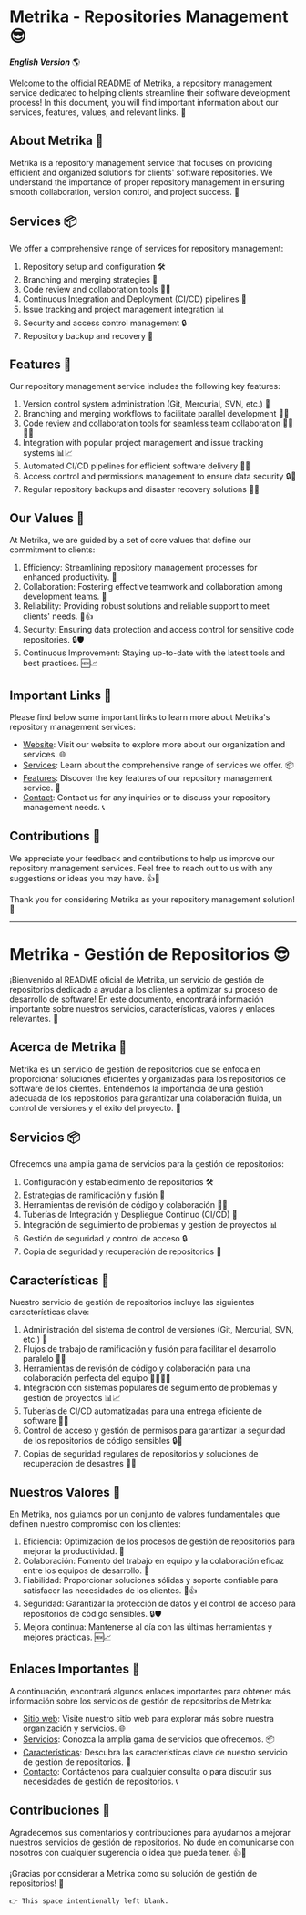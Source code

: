# Metrika - Repositories Management 😎

***English Version*** 🌎

Welcome to the official README of Metrika, a repository management service dedicated to helping clients streamline their software development process! In this document, you will find important information about our services, features, values, and relevant links. 📝

## About Metrika 🤝

Metrika is a repository management service that focuses on providing efficient and organized solutions for clients' software repositories. We understand the importance of proper repository management in ensuring smooth collaboration, version control, and project success. 🚀

## Services 📦

We offer a comprehensive range of services for repository management:

1. Repository setup and configuration 🛠️
2. Branching and merging strategies 🌳
3. Code review and collaboration tools 👩‍💻
4. Continuous Integration and Deployment (CI/CD) pipelines 🚀
5. Issue tracking and project management integration 📊
6. Security and access control management 🔒
7. Repository backup and recovery 🔄

## Features 🎉

Our repository management service includes the following key features:

1. Version control system administration (Git, Mercurial, SVN, etc.) 🤖
2. Branching and merging workflows to facilitate parallel development 🌳👥
3. Code review and collaboration tools for seamless team collaboration 👨‍💻👩‍💻
4. Integration with popular project management and issue tracking systems 📊📈
5. Automated CI/CD pipelines for efficient software delivery 🚀🚚
6. Access control and permissions management to ensure data security 🔒👮
7. Regular repository backups and disaster recovery solutions 🔄🚨

## Our Values 🌟

At Metrika, we are guided by a set of core values that define our commitment to clients:

1. Efficiency: Streamlining repository management processes for enhanced productivity. 💪
2. Collaboration: Fostering effective teamwork and collaboration among development teams. 🤝
3. Reliability: Providing robust solutions and reliable support to meet clients' needs. 🤝👍
4. Security: Ensuring data protection and access control for sensitive code repositories. 🔒🛡️
5. Continuous Improvement: Staying up-to-date with the latest tools and best practices. 🆕📈

## Important Links 🔗

Please find below some important links to learn more about Metrika's repository management services:

- [Website](https://metrika.digital/): Visit our website to explore more about our organization and services. 🌐
- [Services](https://metrika.digital/services): Learn about the comprehensive range of services we offer. 📦
- [Features](https://metrika.digital/features): Discover the key features of our repository management service. 🎉
- [Contact](https://metrika.digital/contact): Contact us for any inquiries or to discuss your repository management needs. 📞

## Contributions 🤝

We appreciate your feedback and contributions to help us improve our repository management services. Feel free to reach out to us with any suggestions or ideas you may have. 👍📩

Thank you for considering Metrika as your repository management solution! 🙏

---

# Metrika - Gestión de Repositorios 😎

¡Bienvenido al README oficial de Metrika, un servicio de gestión de repositorios dedicado a ayudar a los clientes a optimizar su proceso de desarrollo de software! En este documento, encontrará información importante sobre nuestros servicios, características, valores y enlaces relevantes. 📝

## Acerca de Metrika 🤝

Metrika es un servicio de gestión de repositorios que se enfoca en proporcionar soluciones eficientes y organizadas para los repositorios de software de los clientes. Entendemos la importancia de una gestión adecuada de los repositorios para garantizar una colaboración fluida, un control de versiones y el éxito del proyecto. 🚀

## Servicios 📦

Ofrecemos una amplia gama de servicios para la gestión de repositorios:

1. Configuración y establecimiento de repositorios 🛠️
2. Estrategias de ramificación y fusión 🌳
3. Herramientas de revisión de código y colaboración 👩‍💻
4. Tuberías de Integración y Despliegue Continuo (CI/CD) 🚀
5. Integración de seguimiento de problemas y gestión de proyectos 📊
6. Gestión de seguridad y control de acceso 🔒
7. Copia de seguridad y recuperación de repositorios 🔄

## Características 🎉

Nuestro servicio de gestión de repositorios incluye las siguientes características clave:

1. Administración del sistema de control de versiones (Git, Mercurial, SVN, etc.) 🤖
2. Flujos de trabajo de ramificación y fusión para facilitar el desarrollo paralelo 🌳👥
3. Herramientas de revisión de código y colaboración para una colaboración perfecta del equipo 👨‍💻👩‍💻
4. Integración con sistemas populares de seguimiento de problemas y gestión de proyectos 📊📈
5. Tuberías de CI/CD automatizadas para una entrega eficiente de software 🚀🚚
6. Control de acceso y gestión de permisos para garantizar la seguridad de los repositorios de código sensibles 🔒👮
7. Copias de seguridad regulares de repositorios y soluciones de recuperación de desastres 🔄🚨

## Nuestros Valores 🌟

En Metrika, nos guiamos por un conjunto de valores fundamentales que definen nuestro compromiso con los clientes:

1. Eficiencia: Optimización de los procesos de gestión de repositorios para mejorar la productividad. 💪
2. Colaboración: Fomento del trabajo en equipo y la colaboración eficaz entre los equipos de desarrollo. 🤝
3. Fiabilidad: Proporcionar soluciones sólidas y soporte confiable para satisfacer las necesidades de los clientes. 🤝👍
4. Seguridad: Garantizar la protección de datos y el control de acceso para repositorios de código sensibles. 🔒🛡️
5. Mejora continua: Mantenerse al día con las últimas herramientas y mejores prácticas. 🆕📈

## Enlaces Importantes 🔗

A continuación, encontrará algunos enlaces importantes para obtener más información sobre los servicios de gestión de repositorios de Metrika:

- [Sitio web](https://metrika.digital/): Visite nuestro sitio web para explorar más sobre nuestra organización y servicios. 🌐
- [Servicios](https://metrika.digital/services): Conozca la amplia gama de servicios que ofrecemos. 📦
- [Características](https://metrika.digital/features): Descubra las características clave de nuestro servicio de gestión de repositorios. 🎉
- [Contacto](https://metrika.digital/contact): Contáctenos para cualquier consulta o para discutir sus necesidades de gestión de repositorios. 📞

## Contribuciones 🤝

Agradecemos sus comentarios y contribuciones para ayudarnos a mejorar nuestros servicios de gestión de repositorios. No dude en comunicarse con nosotros con cualquier sugerencia o idea que pueda tener. 👍📩

¡Gracias por considerar a Metrika como su solución de gestión de repositorios! 🙏

```
👉 This space intentionally left blank.
```
